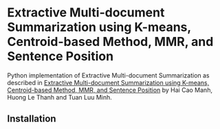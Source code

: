 # Extractive Multi-document Summarization using K-means, Centroid-based Method, MMR, and Sentence Position

Python implementation of Extractive Multi-document Summarization as described in [Extractive Multi-document Summarization using K-means, Centroid-based Method, MMR, and Sentence Position](https://dl.acm.org/doi/pdf/10.1145/3368926.3369688)
by Hai Cao Manh, Huong Le Thanh and Tuan Luu Minh.

## Installation

